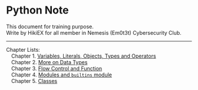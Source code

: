 # Python Note

This document for training purpose.  
Write by HikiEX for all member in Nemesis (Em0t3t) Cybersecurity Club.

------

Chapter Lists:  
&emsp;Chapter 1. [Variables, Literals, Objects, Types and Operators](<Chapter 1. Variables, Literals, Objects, Types and Operators/Chap1.md>)  
&emsp;Chapter 2. [More on Data Types](<Chapter 2. More on Data Types/Chap2.md>)  
&emsp;Chapter 3. [Flow Control and Function](<Chapter 3. Flow Control and Function/Chap3.md>)  
&emsp;Chapter 4. [Modules and `builtins` module](<Chapter 4. Modules and `builtins` module/Chap4.md>)  
&emsp;Chapter 5. [Classes](<Chapter 5. Classes/Chap5.md>)  